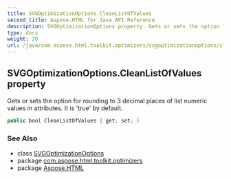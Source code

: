 ```yaml
---
title: SVGOptimizationOptions.CleanListOfValues
second_title: Aspose.HTML for Java API Reference
description: SVGOptimizationOptions property. Gets or sets the option for rounding to 3 decimal places of list numeric values in attributes. It is true by default
type: docs
weight: 20
url: /java/com.aspose.html.toolkit.optimizers/svgoptimizationoptions/cleanlistofvalues/
---
```

## SVGOptimizationOptions.CleanListOfValues property

Gets or sets the option for rounding to 3 decimal places of list numeric values in attributes. It is 'true' by default.

```java
public bool CleanListOfValues { get; set; }
```

### See Also

* class [SVGOptimizationOptions](../)
* package [com.aspose.html.toolkit.optimizers](../../svgoptimizationoptions/)
* package [Aspose.HTML](../../../)
